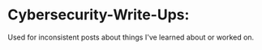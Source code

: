 # Cybersecurity-Write-Ups:

Used for inconsistent posts about things I've learned about or worked on.

